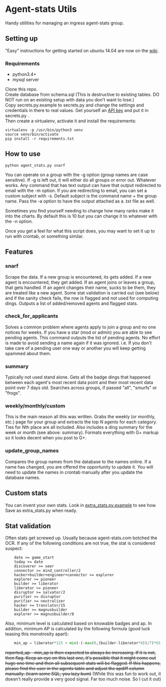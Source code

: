 Agent-stats Utils
=================
Handy utilities for managing an ingress agent-stats group.

## Setting up
"Easy" instructions for getting started on ubuntu 14.04 are now on the [wiki](https://github.com/Yossi/agent-stats-utils/wiki/Ubuntu-14.04-instructions-from-scratch).
### Requirements
  * python3.4+
  * mysql server

Clone this repo.   
Create database from schema.sql (This is destructive to existing tables. DO NOT 
run on an existing setup with data you don't want to lose.)  
Copy secrets.py.example to secrets.py and change the settings and credentials in 
there to real values. Get yourself an [API key](https://www.agent-stats.com/preferences.php) and put it in secrets.py .  
Then create a virtualenv, activate it and install the requirements:
```
virtualenv -p /usr/bin/python3 venv
source venv/bin/activate
pip install -r requirements.txt
```

## How to use
```
python agent_stats.py snarf
```

You can operate on a group with the -g option (group names are case sensitive).
If -g is left out, it will either do all groups or error out. Whatever works.
Any command that has text output can have that output redirected to email with
the -m option. If you are redirecting to email, you can set a custom subject
with -s. Default subject is the command name + the group name. Pass the -a option 
to have the output attached as a .txt file as well.

Sometimes you find yourself needing to change how many ranks make it into the charts.
By default this is 10 but you can change it to whatever with the -n option.

Once you get a feel for what this script does, you may want to set it up to run with
crontab, or something similar.

## Features
### snarf
Scrape the data. If a new group is encountered, its gets added. If a new agent
is encountered, they get added. If an agent joins or leaves a group, that gets 
handled. If an agent changes their name, sucks to be them, they are treated
like a new agent.
Some stat validation is carried out (see below) and if the sanity check fails, 
the row is flagged and not used for computing dings.
Outputs a list of added/removed agents and flagged stats.

### check_for_applicants
Solves a common problem where agents apply to join a group and no one notices
for weeks. 
If you have a star (mod or admin) you are able to see pending agents. This 
command outputs the list of pending agents. No effort is made to avoid sending a
name again if it was ignored. i.e. If you don't take care of a pending user one 
way or another you will keep getting spammed about them.

### summary
Typically not used stand alone. Gets all the badge dings that happened between
each agent's most recent data point and their most recent data point over 7 days
old. Searches across groups, if passed "all", "smurfs" or "frogs".

### weekly/monthly/custom
This is the main reason all this was written. Grabs the weekly (or monthly, etc.) page
for your group and extracts the top *N* agents for each category. Ties for *N*th
place are all included. 
Also includes a ding summary for the week or month (see above: summary). 
Formats everything with G+ markup so it looks decent when you post to G+.

### update_group_names
Compares the group names from the database to the names online. If a name has 
changed, you are offered the opportunity to update it. You will need to update 
the names in crontab manually after you update the database names.

## Custom stats
You can invent your own stats. Look in [extra_stats.py.example](https://github.com/Yossi/agent-stats-utils/blob/master/extra_stats.py.example) to see how. Save as extra_stats.py when ready.

## Stat validation
Often stats get screwed up. Usually because agent-stats.com botched the OCR.
If any of the following conditions are not true, the stat is considered suspect:
```
    date >= game_start
    today >= date
    discoverer >= seer
    connector >= mind_controller/2
    hacker+builder+engineer+connector >= explorer
    explorer >= pioneer
    builder >= liberator
    liberator >= pioneer
    disruptor >= salvator/2
    purifier >= disruptor
    purifier >= neutralizer
    hacker >= translator/15
    builder >= magnusbuilder
    explorer >= magnusbuilder/8
```
Also, minimum level is calculated based on knowable badges and ap.
In addition, minimum AP is calculated by the following formula 
(good luck teasing this monstrosity apart):
```python
    min_ap = liberator*125 + min(-(-max(0,(builder-liberator*8))/7)*65, -(-max(0,(builder-liberator*8))/8)*125) + connector*313 + mind_controller*1250 + liberator*500 + engineer*125 + purifier*75 + recharger/15000*10 + disruptor*187 + salvator*750
```
~~reported_ap - min_ap is then expected to always be increasing. If it is not, then
flag. Keep an eye on this last one, it's possible that it might come out huge
one time and then all subsequent stats will be flagged. If this happens, please
find the user in the agents table and adjust the apdiff column manually. (learn
some SQL, you lazy bum)~~ (While this was fun to work out, it doesn't really provide a very good
signal. Far too much noise. So I cut it out)
